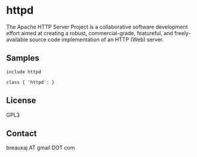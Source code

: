 httpd
=====

The Apache HTTP Server Project is a collaborative software development effort
aimed at creating a robust, commercial-grade, featureful, and freely-available
source code implementation of an HTTP (Web) server.

Samples
-------
```
include httpd
```
```
class { 'httpd': }
```

License
-------
GPL3

Contact
-------
breauxaj AT gmail DOT com
